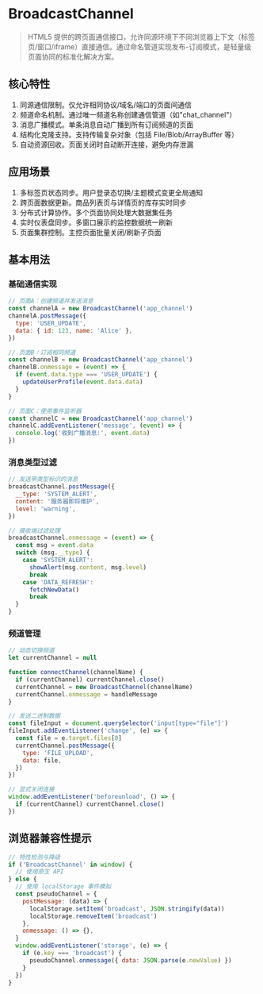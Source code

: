 # BroadcastChannel

> HTML5 提供的跨页面通信接口，允许同源环境下不同浏览器上下文（标签页/窗口/iframe）直接通信。通过命名管道实现发布-订阅模式，是轻量级页面协同的标准化解决方案。

## 核心特性

1. 同源通信限制。仅允许相同协议/域名/端口的页面间通信
2. 频道命名机制。通过唯一频道名称创建通信管道（如"chat_channel"）
3. 消息广播模式。单条消息自动广播到所有订阅频道的页面
4. 结构化克隆支持。支持传输复杂对象（包括 File/Blob/ArrayBuffer 等）
5. 自动资源回收。页面关闭时自动断开连接，避免内存泄漏

## 应用场景

1. 多标签页状态同步。用户登录态切换/主题模式变更全局通知
2. 跨页面数据更新。商品列表页与详情页的库存实时同步
3. 分布式计算协作。多个页面协同处理大数据集任务
4. 实时仪表盘同步。多窗口展示的监控数据统一刷新
5. 页面集群控制。主控页面批量关闭/刷新子页面

## 基本用法

### 基础通信实现

```js
// 页面A：创建频道并发送消息
const channelA = new BroadcastChannel('app_channel')
channelA.postMessage({
  type: 'USER_UPDATE',
  data: { id: 123, name: 'Alice' },
})

// 页面B：订阅相同频道
const channelB = new BroadcastChannel('app_channel')
channelB.onmessage = (event) => {
  if (event.data.type === 'USER_UPDATE') {
    updateUserProfile(event.data.data)
  }
}

// 页面C：使用事件监听器
const channelC = new BroadcastChannel('app_channel')
channelC.addEventListener('message', (event) => {
  console.log('收到广播消息:', event.data)
})
```

### 消息类型过滤

```js
// 发送带类型标识的消息
broadcastChannel.postMessage({
  __type: 'SYSTEM_ALERT',
  content: '服务器即将维护',
  level: 'warning',
})

// 接收端过滤处理
broadcastChannel.onmessage = (event) => {
  const msg = event.data
  switch (msg.__type) {
    case 'SYSTEM_ALERT':
      showAlert(msg.content, msg.level)
      break
    case 'DATA_REFRESH':
      fetchNewData()
      break
  }
}
```

### 频道管理

```js
// 动态切换频道
let currentChannel = null

function connectChannel(channelName) {
  if (currentChannel) currentChannel.close()
  currentChannel = new BroadcastChannel(channelName)
  currentChannel.onmessage = handleMessage
}

// 发送二进制数据
const fileInput = document.querySelector('input[type="file"]')
fileInput.addEventListener('change', (e) => {
  const file = e.target.files[0]
  currentChannel.postMessage({
    type: 'FILE_UPLOAD',
    data: file,
  })
})

// 显式关闭连接
window.addEventListener('beforeunload', () => {
  if (currentChannel) currentChannel.close()
})
```

## 浏览器兼容性提示

```js
// 特性检测与降级
if ('BroadcastChannel' in window) {
  // 使用原生 API
} else {
  // 使用 localStorage 事件模拟
  const pseudoChannel = {
    postMessage: (data) => {
      localStorage.setItem('broadcast', JSON.stringify(data))
      localStorage.removeItem('broadcast')
    },
    onmessage: () => {},
  }
  window.addEventListener('storage', (e) => {
    if (e.key === 'broadcast') {
      pseudoChannel.onmessage({ data: JSON.parse(e.newValue) })
    }
  })
}
```

